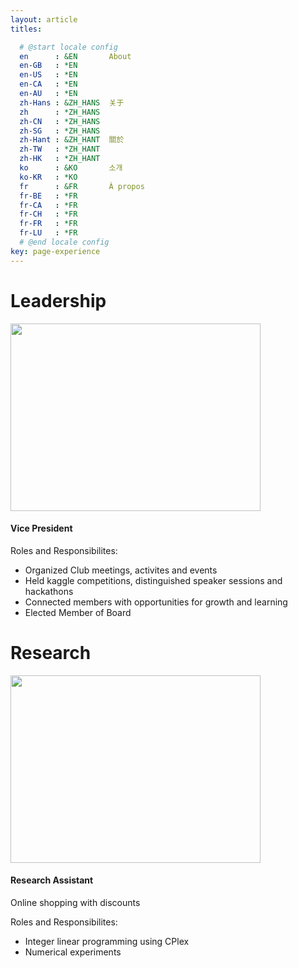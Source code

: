 ```yaml
---
layout: article
titles: 

  # @start locale config
  en      : &EN       About
  en-GB   : *EN
  en-US   : *EN
  en-CA   : *EN
  en-AU   : *EN
  zh-Hans : &ZH_HANS  关于
  zh      : *ZH_HANS
  zh-CN   : *ZH_HANS
  zh-SG   : *ZH_HANS
  zh-Hant : &ZH_HANT  關於
  zh-TW   : *ZH_HANT
  zh-HK   : *ZH_HANT
  ko      : &KO       소개
  ko-KR   : *KO
  fr      : &FR       À propos
  fr-BE   : *FR
  fr-CA   : *FR
  fr-CH   : *FR
  fr-FR   : *FR
  fr-LU   : *FR
  # @end locale config
key: page-experience
---
```


<h1> Leadership </h1>

<div class="item">
  <div class="item__image">
    <img class="image image--sm" src="https://insat.acm.org/img/posts/12ca85645bb082ea9f4db29bdb63eb87.jpeg" width="400" height="300"/>
  </div>
  <div class="item__content">
    <div class="item__header">
      <h4>Vice President</h4>
    </div>
    <div class="item__description">
      <p>Roles and Responsibilites: 
      <ul>
      <li> Organized Club meetings, activites and events</li>
      <li>Held kaggle competitions, distinguished speaker sessions and hackathons</li>
      <li>Connected members with opportunities for growth and learning</li>
      <li>Elected Member of Board</li>
      </ul>
      </p>
    </div>
  </div>
</div>

<h1> Research </h1>
<div class="item">
  <div class="item__image">
    <img class="image image--sm" src="https://www.ualberta.ca/media-library/ualberta/homepage/university-logo.png" width="400" height="300"/>
  </div>
  <div class="item__content">
    <div class="item__header">
      <h4>Research Assistant</h4>
    </div>
    <div class="item__description">
      <p> Online shopping with discounts <p>
      <p>Roles and Responsibilites: 
      <ul>
      <li> Integer linear programming using CPlex </li>
      <li>Numerical experiments</li>
      </ul>
      </p>
    </div>
  </div>
</div>

